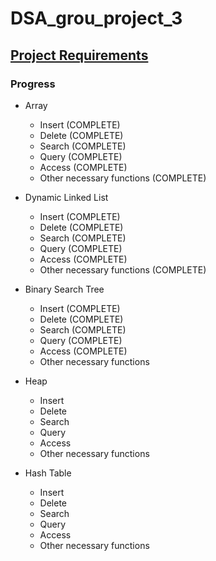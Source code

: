 # DSA_grou_project_3

## [Project Requirements](https://moodle.ms.sapientia.ro/pluginfile.php/20482/mod_resource/content/3/Projekt3.pdf)

### Progress
- Array
  - Insert (COMPLETE)
  - Delete (COMPLETE)
  - Search (COMPLETE)
  - Query (COMPLETE)
  - Access (COMPLETE)
  - Other necessary functions  (COMPLETE)

- Dynamic Linked List
  - Insert  (COMPLETE)
  - Delete (COMPLETE)
  - Search (COMPLETE)
  - Query (COMPLETE)
  - Access (COMPLETE)
  - Other necessary functions (COMPLETE)

- Binary Search Tree
  - Insert (COMPLETE)
  - Delete (COMPLETE)
  - Search (COMPLETE)
  - Query (COMPLETE)
  - Access (COMPLETE)
  - Other necessary functions

- Heap
  - Insert
  - Delete
  - Search
  - Query
  - Access
  - Other necessary functions

- Hash Table
  - Insert
  - Delete
  - Search
  - Query
  - Access
  - Other necessary functions

